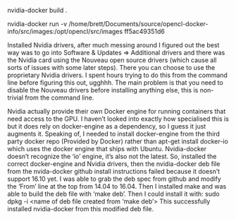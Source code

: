 nvidia-docker build .

nvidia-docker run -v /home/brett/Documents/source/opencl-docker-info/src/images:/opt/opencl/src/images ff5ac49351d6

Installed Nvidia drivers, after much messing around I figured out the best way was to go into Software & Updates => Additional drivers and there was the Nvidia card using the Nouveau open source drivers (which cause all sorts of issues with some later steps). There you can choose to use the proprietary Nvidia drivers. I spent hours trying to do this from the command line before figuring this out, ugghhh. The main problem is that you need to disable the Nouveau drivers before installing anything else, this is non-trivial from the command line.

Nvidia actually provide their own Docker engine for running containers that need access to the GPU. I haven’t looked into exactly how specialised this is but it does rely on docker-engine as a dependency, so I guess it just augments it. Speaking of, I needed to install docker-engine from the third party docker repo (Provided by Docker) rather than apt-get install docker-io which uses the docker engine that ships with Ubuntu. Nvidia-docker doesn’t recognize the ‘io’ engine, it’s also not the latest.
So, installed the correct docker-engine and Nvidia drivers, then the nvidia-docker deb file from the nvida-docker github install instructions failed because it doesn’t support 16.10 yet. I was able to grab the deb spec from github and modify the ‘From’ line at the top from 14.04 to 16.04. Then I installed make and was able to build the deb file with ‘make deb’. Then I could install it with: sudo dpkg -i <name of deb file created from ‘make deb’>
This successfully installed nvidia-docker from this modified deb file.
